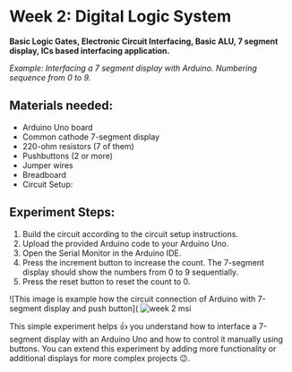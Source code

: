 # Week 2: Digital Logic System
**Basic Logic Gates, Electronic Circuit Interfacing, Basic ALU, 7 segment display, ICs based interfacing application.**

*Example: Interfacing a 7 segment display with Arduino. Numbering sequence from 0 to 9.*

## Materials needed:
- Arduino Uno board
- Common cathode 7-segment display
- 220-ohm resistors (7 of them)
- Pushbuttons (2 or more)
- Jumper wires
- Breadboard
- Circuit Setup:

## Experiment Steps:
1. Build the circuit according to the circuit setup instructions.
2. Upload the provided Arduino code to your Arduino Uno.
3. Open the Serial Monitor in the Arduino IDE.
4. Press the increment button to increase the count. The 7-segment display should show the numbers from 0 to 9 sequentially.
5. Press the reset button to reset the count to 0.

![This image is example how the circuit connection of Arduino with 7-segment display and push button]( ![week 2 msi](https://github.com/user-attachments/assets/9d1a5e22-4e13-45cc-81b7-ea2cdaa4c65a)


This simple experiment helps :+1: you understand how to interface a 7-segment display with an Arduino Uno and how to control it manually using buttons. You can extend this experiment by adding more functionality or additional displays for more complex projects 😉.
